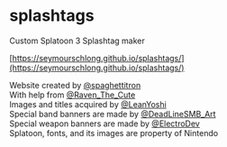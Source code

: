 # splashtags
Custom Splatoon 3 Splashtag maker

[https://seymourschlong.github.io/splashtags/](https://seymourschlong.github.io/splashtags/)


Website created by [@spaghettitron](https://twitter.com/spaghettitron/)  
With help from [@Raven_The_Cute](https://twitter.com/Raven_The_Cute/)  
Images and titles acquired by [@LeanYoshi](https://twitter.com/LeanYoshi/)  
Special band banners are made by [@DeadLineSMB_Art](https://twitter.com/DeadLineSMB_Art)  
Special weapon banners are made by [@ElectroDev](https://twitter.com/EIectroDev)  
Splatoon, fonts, and its images are property of Nintendo  
